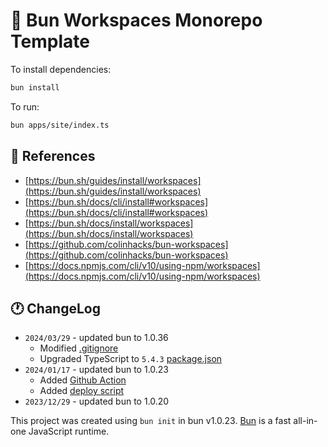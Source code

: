 # 🌰 Bun Workspaces Monorepo Template

To install dependencies:

```bash
bun install
```

To run:

```bash
bun apps/site/index.ts
```

## 📰 References

- [https://bun.sh/guides/install/workspaces](https://bun.sh/guides/install/workspaces)
- [https://bun.sh/docs/cli/install#workspaces](https://bun.sh/docs/cli/install#workspaces)
- [https://bun.sh/docs/install/workspaces](https://bun.sh/docs/install/workspaces)
- [https://github.com/colinhacks/bun-workspaces](https://github.com/colinhacks/bun-workspaces)
- [https://docs.npmjs.com/cli/v10/using-npm/workspaces](https://docs.npmjs.com/cli/v10/using-npm/workspaces)

## 🕐 ChangeLog

- `2024/03/29` - updated bun to 1.0.36
  - Modified [.gitignore](./.gitignore)
  - Upgraded TypeScript to `5.4.3` [package.json](./package.json)
- `2024/01/17` - updated bun to 1.0.23
  - Added [Github Action](./.github/workflows/deploy.yml)
  - Added [deploy script](./scripts/deploy.sh)
- `2023/12/29` - updated bun to 1.0.20

This project was created using `bun init` in bun v1.0.23.
[Bun](https://bun.sh) is a fast all-in-one JavaScript runtime.
